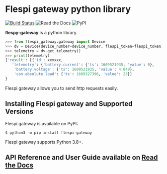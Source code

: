 # Flespi gateway python library

[![Build Status](https://travis-ci.com/vlavrik/flespi-gateway.svg?branch=main)](https://travis-ci.com/vlavrik/flespi-gateway)
![Read the Docs](https://img.shields.io/readthedocs/flespi-gateway)
![PyPI](https://img.shields.io/pypi/v/flespi-gateway?label=flespi-gateway)

**flespy-gateway** is a python library.

```python
>>> from flespi_gateway.gateway import Device
>>> dv = Device(device_number=device_number, flespi_token=flespi_token)
>>> telemetry = dv.get_telemetry()
>>> print(telemetry)
{'result': [{'id': xxxxxx,
   'telemetry': {'battery.current': {'ts': 1609521935, 'value': 0},
    'battery.voltage': {'ts': 1609521935, 'value': 4.049},
    'can.absolute.load': {'ts': 1609327396, 'value': 23}]
}
```

Flespi gateway allows you to send http requests easily.

## Installing Flespi gateway and Supported Versions

Flespi gateway is available on PyPI:

```console
$ python3 -m pip install flespi-gateway
```

Flespi gateway supports Python 3.8+.

## API Reference and User Guide available on [Read the Docs](https://flespi-gateway.readthedocs.io)
